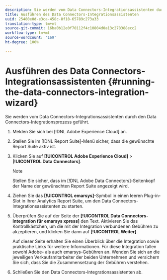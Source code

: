 ```yaml
---
description: Sie werden vom Data Connectors-Integrationsassistenten durch den Data Connectors-Integrationsprozess geführt.
title: Ausführen des Data Connectors-Integrationsassistenten
uuid: 25480e0d-e3ca-458c-8f18-65789c273a33
translation-type: tm+mt
source-git-commit: 16ba0b12e0f70112f4c10804d0a13c278388ecc2
workflow-type: tm+mt
source-wordcount: '169'
ht-degree: 100%

---
```



# Ausführen des Data Connectors-Integrationsassistenten {#running-the-data-connectors-integration-wizard}

Sie werden vom Data Connectors-Integrationsassistenten durch den Data Connectors-Integrationsprozess geführt.

1. Melden Sie sich bei [!DNL Adobe Experience Cloud] an.
1. Stellen Sie im [!DNL Report Suite]-Menü sicher, dass die gewünschte Report Suite aktiv ist.
1. Klicken Sie auf **[!UICONTROL Adobe Experience Cloud]** > **[!UICONTROL Data Connectors]**.

   >[!NOTE]
   >
   >Stellen Sie sicher, dass im [!DNL Adobe Data Connectors]-Seitenkopf der Name der gewünschten Report Suite angezeigt wird.

1. Ziehen Sie das **[!UICONTROL emarsys]**-Symbol in einen leeren Plug-in-Slot in Ihrer Analytics Report Suite, um den Data Connectors-Integrationsassistenten zu starten.
1. Überprüfen Sie auf der Seite der **[!UICONTROL Data Connectors-Integration für emarsys xpress]** den Text. Aktivieren Sie das Kontrollkästchen, um die mit der Integration verbundenen Gebühren zu akzeptieren, und klicken Sie dann auf **[!UICONTROL Weiter]**.

   Auf dieser Seite erhalten Sie einen Überblick über die Integration sowie praktische Links für weitere Informationen. Für diese Integration fallen sowohl Adobe- als auch emarsys-Gebühren an. Wenden Sie sich an die jeweiligen Verkaufsmitarbeiter der beiden Unternehmen und versichern Sie sich, dass Sie die Zusammensetzung der Gebühren verstehen.
1. Schließen Sie den Data Connectors-Integrationsassistenten ab.
